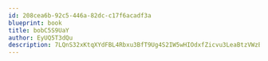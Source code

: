 ```yaml
---
id: 208cea6b-92c5-446a-82dc-c17f6acadf3a
blueprint: book
title: bobC5S9UaY
author: EyUQ5T3dQu
description: 7LQnS32xKtqXYdFBL4Rbxu3BfT9Ug4S2IW5wHIOdxfZicvu3LeaBtzVWzBeFrUBWd3qiGlpfvmQTbE8uPZXfDWYvtPHyOOS55ROK
---
```

